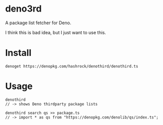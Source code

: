 # deno3rd

A package list fetcher for Deno.

I think this is bad idea, but I just want to use this.

# Install

```
denoget https://denopkg.com/hashrock/denothird/denothird.ts
```

# Usage

```
denothird
// -> shows Deno thirdparty package lists

denothird search qs >> package.ts
// -> import * as qs from "https://denopkg.com/denolib/qs/index.ts";
```
